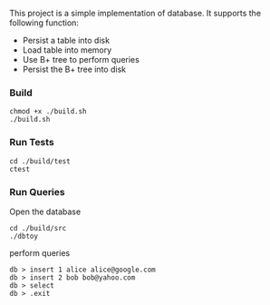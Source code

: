 This project is a simple implementation of database.   It supports the following function:
* Persist a table into disk
* Load table into memory
* Use B+ tree to perform queries
* Persist the B+ tree into disk

### Build
```
chmod +x ./build.sh
./build.sh
```
### Run Tests
```
cd ./build/test
ctest
```
### Run Queries
Open the database
```
cd ./build/src
./dbtoy
```
perform queries
```
db > insert 1 alice alice@google.com
db > insert 2 bob bob@yahoo.com
db > select
db > .exit
```